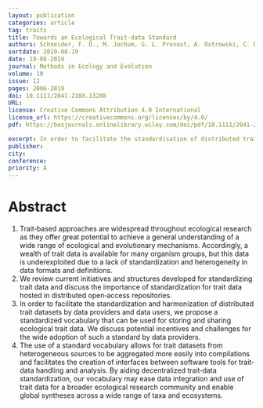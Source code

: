 ```yaml
---
layout: publication
categories: article
tag: traits
title: Towards an Ecological Trait-data Standard
authors: Schneider, F. D., M. Jochum, G. L. Provost, A. Ostrowski, C. Penone, D. Fichtmueller, A. Güntsch, M. M. Gossner, B. König-Ries, P. Manning, and N. K. Simons.
sortdate: 2019-08-19
date: 19-08-2019
journal: Methods in Ecology and Evolution
volume: 10
issue: 12
pages: 2006-2019
doi: 10.1111/2041-210X.13288
URL:
license: Creative Commons Attribution 4.0 International
license_url: https://creativecommons.org/licenses/by/4.0/
pdf: https://besjournals.onlinelibrary.wiley.com/doi/pdf/10.1111/2041-210X.13288

excerpt: In order to facilitate the standardisation of distributed trait datasets, we propose a general and simple vocabulary as well as a simple data structure for storing and sharing ecological trait data.
publisher:
city:
conference:
priority: A
---
```



# Abstract

1. Trait‐based approaches are widespread throughout ecological research as they offer great potential to achieve a general understanding of a wide range of ecological and evolutionary mechanisms. Accordingly, a wealth of trait data is available for many organism groups, but this data is underexploited due to a lack of standardization and heterogeneity in data formats and definitions.
2. We review current initiatives and structures developed for standardizing trait data and discuss the importance of standardization for trait data hosted in distributed open‐access repositories.
3. In order to facilitate the standardization and harmonization of distributed trait datasets by data providers and data users, we propose a standardized vocabulary that can be used for storing and sharing ecological trait data. We discuss potential incentives and challenges for the wide adoption of such a standard by data providers.
4. The use of a standard vocabulary allows for trait datasets from heterogeneous sources to be aggregated more easily into compilations and facilitates the creation of interfaces between software tools for trait‐data handling and analysis. By aiding decentralized trait‐data standardization, our vocabulary may ease data integration and use of trait data for a broader ecological research community and enable global syntheses across a wide range of taxa and ecosystems.
